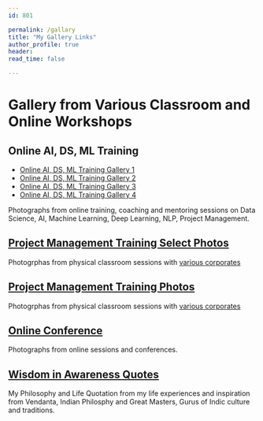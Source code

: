 ```yaml
---
id: 801    

permalink: /gallary
title: "My Gallery Links"
author_profile: true
header:
read_time: false

---
```


# Gallery from Various Classroom and Online Workshops

## Online AI, DS, ML Training
- [Online AI, DS, ML Training Gallery 1](/gallary/slider-online-sessions1)
- [Online AI, DS, ML Training Gallery 2](/gallary/slider-online-sessions2)
- [Online AI, DS, ML Training Gallery 3](/gallary/slider-online-sessions3)
- [Online AI, DS, ML Training Gallery 4](/gallary/slider-online-sessions4)
  
Photographs from online training, coaching and mentoring sessions on Data Science, AI, Machine Learning, Deep Learning, NLP, Project Management.

## [Project Management Training Select Photos](/gallary/slider-pm-selected-photos)
Photogrphas from physical classroom sessions with [various corporates](/clients)

## [Project Management Training Photos](/gallary/slider-pm-workshops)
Photogrphas from physical classroom sessions with [various corporates](/clients)

## [Online Conference](/gallary/slider-online-conferences)
Photographs from online sessions and conferences.

## [Wisdom in Awareness Quotes](/quotations-blog)
My Philosophy and Life Quotation from my life experiences and inspiration from Vendanta, Indian Philosphy and Great Masters, Gurus of Indic culture and traditions. 